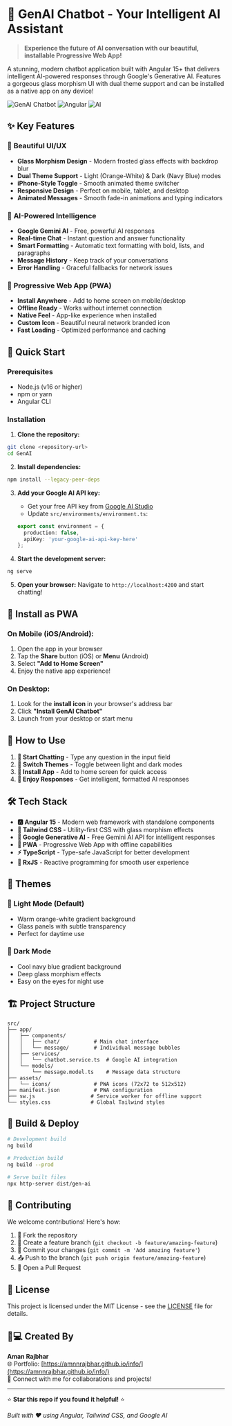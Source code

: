 # 🤖 GenAI Chatbot - Your Intelligent AI Assistant

> **Experience the future of AI conversation with our beautiful, installable Progressive Web App!**

A stunning, modern chatbot application built with Angular 15+ that delivers intelligent AI-powered responses through Google's Generative AI. Features a gorgeous glass morphism UI with dual theme support and can be installed as a native app on any device!

![GenAI Chatbot](https://img.shields.io/badge/PWA-Ready-brightgreen) ![Angular](https://img.shields.io/badge/Angular-15+-red) ![AI](https://img.shields.io/badge/AI-Google%20Gemini-blue)

## ✨ Key Features

### 🎨 **Beautiful UI/UX**
- **Glass Morphism Design** - Modern frosted glass effects with backdrop blur
- **Dual Theme Support** - Light (Orange-White) & Dark (Navy Blue) modes
- **iPhone-Style Toggle** - Smooth animated theme switcher
- **Responsive Design** - Perfect on mobile, tablet, and desktop
- **Animated Messages** - Smooth fade-in animations and typing indicators

### 🧠 **AI-Powered Intelligence**
- **Google Gemini AI** - Free, powerful AI responses
- **Real-time Chat** - Instant question and answer functionality
- **Smart Formatting** - Automatic text formatting with bold, lists, and paragraphs
- **Message History** - Keep track of your conversations
- **Error Handling** - Graceful fallbacks for network issues

### 📱 **Progressive Web App (PWA)**
- **Install Anywhere** - Add to home screen on mobile/desktop
- **Offline Ready** - Works without internet connection
- **Native Feel** - App-like experience when installed
- **Custom Icon** - Beautiful neural network branded icon
- **Fast Loading** - Optimized performance and caching

## 🚀 Quick Start

### Prerequisites
- Node.js (v16 or higher)
- npm or yarn
- Angular CLI

### Installation

1. **Clone the repository:**
```bash
git clone <repository-url>
cd GenAI
```

2. **Install dependencies:**
```bash
npm install --legacy-peer-deps
```

3. **Add your Google AI API key:**
   - Get your free API key from [Google AI Studio](https://makersuite.google.com/app/apikey)
   - Update `src/environments/environment.ts`:
   ```typescript
   export const environment = {
     production: false,
     apiKey: 'your-google-ai-api-key-here'
   };
   ```

4. **Start the development server:**
```bash
ng serve
```

5. **Open your browser:**
   Navigate to `http://localhost:4200` and start chatting!

## 📱 Install as PWA

### On Mobile (iOS/Android):
1. Open the app in your browser
2. Tap the **Share** button (iOS) or **Menu** (Android)
3. Select **"Add to Home Screen"**
4. Enjoy the native app experience!

### On Desktop:
1. Look for the **install icon** in your browser's address bar
2. Click **"Install GenAI Chatbot"**
3. Launch from your desktop or start menu

## 🎯 How to Use

1. **💬 Start Chatting** - Type any question in the input field
2. **🎨 Switch Themes** - Toggle between light and dark modes
3. **📱 Install App** - Add to home screen for quick access
4. **🔄 Enjoy Responses** - Get intelligent, formatted AI responses

## 🛠️ Tech Stack

- **🅰️ Angular 15** - Modern web framework with standalone components
- **🎨 Tailwind CSS** - Utility-first CSS with glass morphism effects
- **🤖 Google Generative AI** - Free Gemini AI API for intelligent responses
- **📱 PWA** - Progressive Web App with offline capabilities
- **⚡ TypeScript** - Type-safe JavaScript for better development
- **🔄 RxJS** - Reactive programming for smooth user experience

## 🎨 Themes

### 🌅 Light Mode (Default)
- Warm orange-white gradient background
- Glass panels with subtle transparency
- Perfect for daytime use

### 🌙 Dark Mode
- Cool navy blue gradient background
- Deep glass morphism effects
- Easy on the eyes for night use

## 🏗️ Project Structure

```
src/
├── app/
│   ├── components/
│   │   ├── chat/           # Main chat interface
│   │   └── message/        # Individual message bubbles
│   ├── services/
│   │   └── chatbot.service.ts  # Google AI integration
│   └── models/
│       └── message.model.ts    # Message data structure
├── assets/
│   └── icons/              # PWA icons (72x72 to 512x512)
├── manifest.json           # PWA configuration
├── sw.js                  # Service worker for offline support
└── styles.css             # Global Tailwind styles
```

## 🔧 Build & Deploy

```bash
# Development build
ng build

# Production build
ng build --prod

# Serve built files
npx http-server dist/gen-ai
```

## 🤝 Contributing

We welcome contributions! Here's how:

1. 🍴 Fork the repository
2. 🌿 Create a feature branch (`git checkout -b feature/amazing-feature`)
3. 💾 Commit your changes (`git commit -m 'Add amazing feature'`)
4. 📤 Push to the branch (`git push origin feature/amazing-feature`)
5. 🔄 Open a Pull Request

## 📄 License

This project is licensed under the MIT License - see the [LICENSE](LICENSE) file for details.

## 👨💻 Created By

**Aman Rajbhar**  
🌐 Portfolio: [https://amnnrajbhar.github.io/info/](https://amnnrajbhar.github.io/info/)  
📧 Connect with me for collaborations and projects!

---

⭐ **Star this repo if you found it helpful!** ⭐

*Built with ❤️ using Angular, Tailwind CSS, and Google AI*